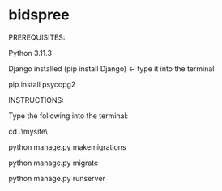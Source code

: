 # bidspree

PREREQUISITES:

Python 3.11.3

Django installed  (pip install Django) <- type it into the terminal

pip install psycopg2



INSTRUCTIONS:

Type the following into the terminal:

cd .\mysite\        

python manage.py makemigrations

python manage.py migrate

python manage.py runserver

